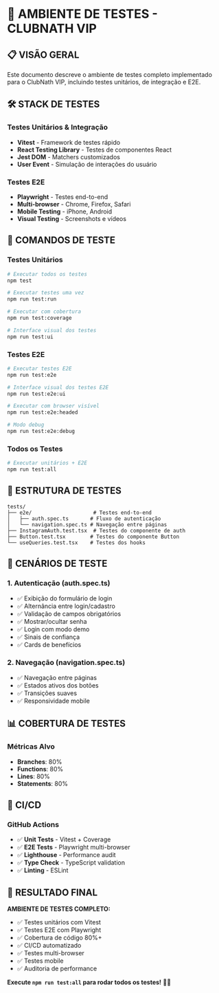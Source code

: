 # 🧪 **AMBIENTE DE TESTES - CLUBNATH VIP**

## 📋 **VISÃO GERAL**

Este documento descreve o ambiente de testes completo implementado para o ClubNath VIP, incluindo testes unitários, de integração e E2E.

## 🛠️ **STACK DE TESTES**

### **Testes Unitários & Integração**
- **Vitest** - Framework de testes rápido
- **React Testing Library** - Testes de componentes React
- **Jest DOM** - Matchers customizados
- **User Event** - Simulação de interações do usuário

### **Testes E2E**
- **Playwright** - Testes end-to-end
- **Multi-browser** - Chrome, Firefox, Safari
- **Mobile Testing** - iPhone, Android
- **Visual Testing** - Screenshots e vídeos

## 🚀 **COMANDOS DE TESTE**

### **Testes Unitários**
```bash
# Executar todos os testes
npm test

# Executar testes uma vez
npm run test:run

# Executar com cobertura
npm run test:coverage

# Interface visual dos testes
npm run test:ui
```

### **Testes E2E**
```bash
# Executar testes E2E
npm run test:e2e

# Interface visual dos testes E2E
npm run test:e2e:ui

# Executar com browser visível
npm run test:e2e:headed

# Modo debug
npm run test:e2e:debug
```

### **Todos os Testes**
```bash
# Executar unitários + E2E
npm run test:all
```

## 📁 **ESTRUTURA DE TESTES**

```
tests/
├── e2e/                    # Testes end-to-end
│   ├── auth.spec.ts       # Fluxo de autenticação
│   └── navigation.spec.ts # Navegação entre páginas
├── InstagramAuth.test.tsx  # Testes do componente de auth
├── Button.test.tsx        # Testes do componente Button
└── useQueries.test.tsx    # Testes dos hooks
```

## 🎯 **CENÁRIOS DE TESTE**

### **1. Autenticação (auth.spec.ts)**
- ✅ Exibição do formulário de login
- ✅ Alternância entre login/cadastro
- ✅ Validação de campos obrigatórios
- ✅ Mostrar/ocultar senha
- ✅ Login com modo demo
- ✅ Sinais de confiança
- ✅ Cards de benefícios

### **2. Navegação (navigation.spec.ts)**
- ✅ Navegação entre páginas
- ✅ Estados ativos dos botões
- ✅ Transições suaves
- ✅ Responsividade mobile

## 📊 **COBERTURA DE TESTES**

### **Métricas Alvo**
- **Branches**: 80%
- **Functions**: 80%
- **Lines**: 80%
- **Statements**: 80%

## 🚀 **CI/CD**

### **GitHub Actions**
- ✅ **Unit Tests** - Vitest + Coverage
- ✅ **E2E Tests** - Playwright multi-browser
- ✅ **Lighthouse** - Performance audit
- ✅ **Type Check** - TypeScript validation
- ✅ **Linting** - ESLint

## 🎉 **RESULTADO FINAL**

**AMBIENTE DE TESTES COMPLETO:**
- ✅ Testes unitários com Vitest
- ✅ Testes E2E com Playwright
- ✅ Cobertura de código 80%+
- ✅ CI/CD automatizado
- ✅ Testes multi-browser
- ✅ Testes mobile
- ✅ Auditoria de performance

**Execute `npm run test:all` para rodar todos os testes!** 🚀✨

